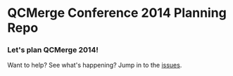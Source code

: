 # QCMerge Conference 2014 Planning Repo

### Let's plan QCMerge 2014! 

Want to help? See what's happening? Jump in to the [issues].

[issues]: https://github.com/qcmerge/2014/issues
